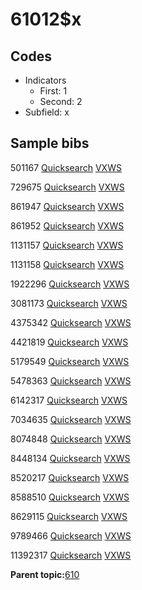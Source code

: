 # 61012$x

## Codes

-   Indicators
    -   First: 1
    -   Second: 2
-   Subfield: x

## Sample bibs

501167 [Quicksearch](https://search.library.yale.edu/catalog/501167) [VXWS](http://prodorbis.library.yale.edu:7014/vxws/GetHoldingsService?bibId=501167)

729675 [Quicksearch](https://search.library.yale.edu/catalog/729675) [VXWS](http://prodorbis.library.yale.edu:7014/vxws/GetHoldingsService?bibId=729675)

861947 [Quicksearch](https://search.library.yale.edu/catalog/861947) [VXWS](http://prodorbis.library.yale.edu:7014/vxws/GetHoldingsService?bibId=861947)

861952 [Quicksearch](https://search.library.yale.edu/catalog/861952) [VXWS](http://prodorbis.library.yale.edu:7014/vxws/GetHoldingsService?bibId=861952)

1131157 [Quicksearch](https://search.library.yale.edu/catalog/1131157) [VXWS](http://prodorbis.library.yale.edu:7014/vxws/GetHoldingsService?bibId=1131157)

1131158 [Quicksearch](https://search.library.yale.edu/catalog/1131158) [VXWS](http://prodorbis.library.yale.edu:7014/vxws/GetHoldingsService?bibId=1131158)

1922296 [Quicksearch](https://search.library.yale.edu/catalog/1922296) [VXWS](http://prodorbis.library.yale.edu:7014/vxws/GetHoldingsService?bibId=1922296)

3081173 [Quicksearch](https://search.library.yale.edu/catalog/3081173) [VXWS](http://prodorbis.library.yale.edu:7014/vxws/GetHoldingsService?bibId=3081173)

4375342 [Quicksearch](https://search.library.yale.edu/catalog/4375342) [VXWS](http://prodorbis.library.yale.edu:7014/vxws/GetHoldingsService?bibId=4375342)

4421819 [Quicksearch](https://search.library.yale.edu/catalog/4421819) [VXWS](http://prodorbis.library.yale.edu:7014/vxws/GetHoldingsService?bibId=4421819)

5179549 [Quicksearch](https://search.library.yale.edu/catalog/5179549) [VXWS](http://prodorbis.library.yale.edu:7014/vxws/GetHoldingsService?bibId=5179549)

5478363 [Quicksearch](https://search.library.yale.edu/catalog/5478363) [VXWS](http://prodorbis.library.yale.edu:7014/vxws/GetHoldingsService?bibId=5478363)

6142317 [Quicksearch](https://search.library.yale.edu/catalog/6142317) [VXWS](http://prodorbis.library.yale.edu:7014/vxws/GetHoldingsService?bibId=6142317)

7034635 [Quicksearch](https://search.library.yale.edu/catalog/7034635) [VXWS](http://prodorbis.library.yale.edu:7014/vxws/GetHoldingsService?bibId=7034635)

8074848 [Quicksearch](https://search.library.yale.edu/catalog/8074848) [VXWS](http://prodorbis.library.yale.edu:7014/vxws/GetHoldingsService?bibId=8074848)

8448134 [Quicksearch](https://search.library.yale.edu/catalog/8448134) [VXWS](http://prodorbis.library.yale.edu:7014/vxws/GetHoldingsService?bibId=8448134)

8520217 [Quicksearch](https://search.library.yale.edu/catalog/8520217) [VXWS](http://prodorbis.library.yale.edu:7014/vxws/GetHoldingsService?bibId=8520217)

8588510 [Quicksearch](https://search.library.yale.edu/catalog/8588510) [VXWS](http://prodorbis.library.yale.edu:7014/vxws/GetHoldingsService?bibId=8588510)

8629115 [Quicksearch](https://search.library.yale.edu/catalog/8629115) [VXWS](http://prodorbis.library.yale.edu:7014/vxws/GetHoldingsService?bibId=8629115)

9789466 [Quicksearch](https://search.library.yale.edu/catalog/9789466) [VXWS](http://prodorbis.library.yale.edu:7014/vxws/GetHoldingsService?bibId=9789466)

11392317 [Quicksearch](https://search.library.yale.edu/catalog/11392317) [VXWS](http://prodorbis.library.yale.edu:7014/vxws/GetHoldingsService?bibId=11392317)

**Parent topic:**[610](../../tags/610/610.md)

